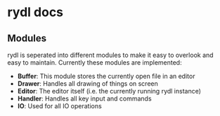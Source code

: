 # rydl docs

## Modules

rydl is seperated into different modules to make it easy to overlook and easy to maintain. Currently these modules are implemented:

- **Buffer**: This module stores the currently open file in an editor
- **Drawer**: Handles all drawing of things on screen
- **Editor**: The editor itself (i.e. the currently running rydl instance)
- **Handler**: Handles all key input and commands
- **IO**: Used for all IO operations